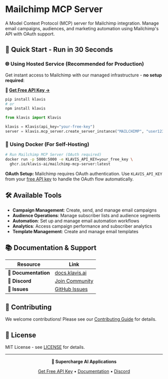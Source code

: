 # Mailchimp MCP Server

A Model Context Protocol (MCP) server for Mailchimp integration. Manage email campaigns, audiences, and marketing automation using Mailchimp's API with OAuth support.

## 🚀 Quick Start - Run in 30 Seconds

### 🌐 Using Hosted Service (Recommended for Production)

Get instant access to Mailchimp with our managed infrastructure - **no setup required**:

**🔗 [Get Free API Key →](https://www.klavis.ai/home/api-keys)**

```bash
pip install klavis
# or
npm install klavis
```

```python
from klavis import Klavis

klavis = Klavis(api_key="your-free-key")
server = klavis.mcp_server.create_server_instance("MAILCHIMP", "user123")
```

### 🐳 Using Docker (For Self-Hosting)

```bash
# Run Mailchimp MCP Server (OAuth required)
docker run -p 5000:5000 -e KLAVIS_API_KEY=your_free_key \
  ghcr.io/klavis-ai/mailchimp-mcp-server:latest
```

**OAuth Setup:** Mailchimp requires OAuth authentication. Use `KLAVIS_API_KEY` from your [free API key](https://www.klavis.ai/home/api-keys) to handle the OAuth flow automatically.

## 🛠️ Available Tools

- **Campaign Management**: Create, send, and manage email campaigns
- **Audience Operations**: Manage subscriber lists and audience segments
- **Automation**: Set up and manage email automation workflows
- **Analytics**: Access campaign performance and subscriber analytics
- **Template Management**: Create and manage email templates

## 📚 Documentation & Support

| Resource | Link |
|----------|------|
| **📖 Documentation** | [docs.klavis.ai](https://docs.klavis.ai) |
| **💬 Discord** | [Join Community](https://discord.gg/p7TuTEcssn) |
| **🐛 Issues** | [GitHub Issues](https://github.com/klavis-ai/klavis/issues) |

## 🤝 Contributing

We welcome contributions! Please see our [Contributing Guide](../../CONTRIBUTING.md) for details.

## 📜 License

MIT License - see [LICENSE](../../LICENSE) for details.

---

<div align="center">
  <p><strong>🚀 Supercharge AI Applications </strong></p>
  <p>
    <a href="https://www.klavis.ai">Get Free API Key</a> •
    <a href="https://docs.klavis.ai">Documentation</a> •
    <a href="https://discord.gg/p7TuTEcssn">Discord</a>
  </p>
</div>